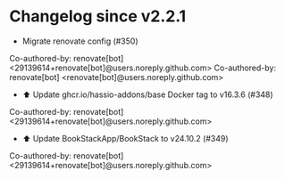 # Changelog since v2.2.1
- Migrate renovate config (#350)

Co-authored-by: renovate[bot] <29139614+renovate[bot]@users.noreply.github.com>
Co-authored-by: renovate[bot] <renovate[bot]@users.noreply.github.com> 
- ⬆️ Update ghcr.io/hassio-addons/base Docker tag to v16.3.6 (#348)

Co-authored-by: renovate[bot] <29139614+renovate[bot]@users.noreply.github.com> 
- ⬆️ Update BookStackApp/BookStack to v24.10.2 (#349)

Co-authored-by: renovate[bot] <29139614+renovate[bot]@users.noreply.github.com> 
